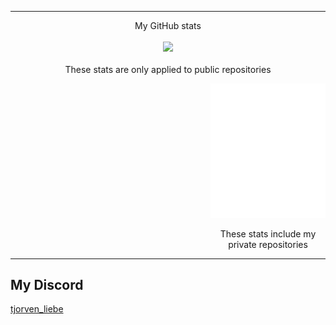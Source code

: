 <hr/>
<p align="center">My GitHub stats<br/><br/><img src="https://github-profile-trophy.vercel.app/?username=Tjorven-Liebe&theme=darkhub&column=4&margin-w=15&margin-h=15"><br/><br/>These stats are only applied to public repositories</p>
<dl><dd><dl><dd><dl><dd><dl><dd><dl><dd><dl><dd><dl><dd><dl><dd>
  <img src="https://github.com/Tjorven-Liebe/github-stats/blob/master/generated/overview.svg#gh-dark-mode-only" align="right"/>
  <img src="https://github.com/Tjorven-Liebe/github-stats/blob/master/generated/languages.svg#gh-dark-mode-only"/>
  <p align="center">These stats include my private repositories</p>
</dd></dl></dd></dl></dd></dl></dd></dl></dl></dd></dl></dl></dd></dl>
<hr/>
<h2>My Discord</h2>
<a href="https://discord.com/users/428284027519369217" target="_blank">tjorven_liebe</a>
